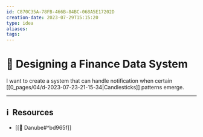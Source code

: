 ```yaml
---
id: C870C35A-78FB-466B-84BC-068A5E17202D
creation-date: 2023-07-29T15:15:20
type: idea
aliases: 
tags:
---
```


# 📓 Designing a Finance Data System

I want to create a system that can handle notification when certain [[0_pages/04/d-2023-07-23-21-15-34|Candlesticks]] patterns emerge. 




---
## ℹ️  Resources
- [[📒 Danube#^bd965f]]
